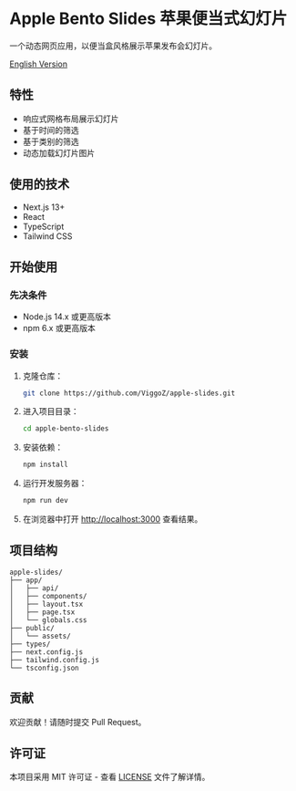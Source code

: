 
# Apple Bento Slides 苹果便当式幻灯片

一个动态网页应用，以便当盒风格展示苹果发布会幻灯片。

[English Version](README.md)

## 特性

- 响应式网格布局展示幻灯片
- 基于时间的筛选
- 基于类别的筛选
- 动态加载幻灯片图片

## 使用的技术

- Next.js 13+
- React
- TypeScript
- Tailwind CSS

## 开始使用

### 先决条件

- Node.js 14.x 或更高版本
- npm 6.x 或更高版本

### 安装

1. 克隆仓库：
   ```bash
   git clone https://github.com/ViggoZ/apple-slides.git
   ```
2. 进入项目目录：
   ```bash
   cd apple-bento-slides
   ```
3. 安装依赖：
   ```bash
   npm install
   ```
4. 运行开发服务器：
   ```bash
   npm run dev
   ```
5. 在浏览器中打开 [http://localhost:3000](http://localhost:3000) 查看结果。

## 项目结构

```plaintext
apple-slides/
├── app/
│   ├── api/
│   ├── components/
│   ├── layout.tsx
│   ├── page.tsx
│   └── globals.css
├── public/
│   └── assets/
├── types/
├── next.config.js
├── tailwind.config.js
└── tsconfig.json
```

## 贡献

欢迎贡献！请随时提交 Pull Request。

## 许可证

本项目采用 MIT 许可证 - 查看 [LICENSE](LICENSE) 文件了解详情。
